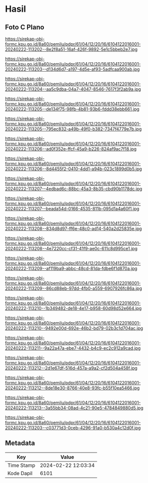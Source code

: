 # Hasil

## Foto C Plano

https://sirekap-obj-formc.kpu.go.id/8a60/pemilu/pdpr/61/04/12/20/16/6104122016001-20240222-113202--8e2f8a51-16af-426f-9892-5e1c5bbeb2e7.jpg

https://sirekap-obj-formc.kpu.go.id/8a60/pemilu/pdpr/61/04/12/20/16/6104122016001-20240222-113203--d134d6d7-a197-4d5e-af93-5adfcaa900ab.jpg

https://sirekap-obj-formc.kpu.go.id/8a60/pemilu/pdpr/61/04/12/20/16/6104122016001-20240222-113204--aa5c9dba-04a7-4047-8546-7617f3f2ab9a.jpg

https://sirekap-obj-formc.kpu.go.id/8a60/pemilu/pdpr/61/04/12/20/16/6104122016001-20240222-113205--de134f75-98fb-4b81-93b6-fddd38ebb661.jpg

https://sirekap-obj-formc.kpu.go.id/8a60/pemilu/pdpr/61/04/12/20/16/6104122016001-20240222-113205--795ec832-a49b-49f0-b382-7347f4779e7b.jpg

https://sirekap-obj-formc.kpu.go.id/8a60/pemilu/pdpr/61/04/12/20/16/6104122016001-20240222-113206--ad0f352e-ffcf-45a9-b226-824af9ac7f18.jpg

https://sirekap-obj-formc.kpu.go.id/8a60/pemilu/pdpr/61/04/12/20/16/6104122016001-20240222-113206--8d4455f2-0410-4dd1-a94b-023c1899d0b5.jpg

https://sirekap-obj-formc.kpu.go.id/8a60/pemilu/pdpr/61/04/12/20/16/6104122016001-20240222-113207--4edbad6c-88bc-45a3-8b35-cbd90b1178dc.jpg

https://sirekap-obj-formc.kpu.go.id/8a60/pemilu/pdpr/61/04/12/20/16/6104122016001-20240222-113207--beada54d-0166-4535-811b-095d1a4a60f1.jpg

https://sirekap-obj-formc.kpu.go.id/8a60/pemilu/pdpr/61/04/12/20/16/6104122016001-20240222-113208--834d8d97-ff6e-48c0-ad14-540a2d25835e.jpg

https://sirekap-obj-formc.kpu.go.id/8a60/pemilu/pdpr/61/04/12/20/16/6104122016001-20240222-113208--4e7220cc-cf31-41f9-ae0c-611c8d995ce1.jpg

https://sirekap-obj-formc.kpu.go.id/8a60/pemilu/pdpr/61/04/12/20/16/6104122016001-20240222-113209--af119ba9-abbc-48cd-81da-fdbe6f1d870a.jpg

https://sirekap-obj-formc.kpu.go.id/8a60/pemilu/pdpr/61/04/12/20/16/6104122016001-20240222-113209--86cd88eb-97dd-4fb0-a559-6907926fc86a.jpg

https://sirekap-obj-formc.kpu.go.id/8a60/pemilu/pdpr/61/04/12/20/16/6104122016001-20240222-113210--1b349482-de18-4e17-b958-60d98d52e664.jpg

https://sirekap-obj-formc.kpu.go.id/8a60/pemilu/pdpr/61/04/12/20/16/6104122016001-20240222-113210--9492e00d-692e-46b2-bd79-02b3c1d704ac.jpg

https://sirekap-obj-formc.kpu.go.id/8a60/pemilu/pdpr/61/04/12/20/16/6104122016001-20240222-113211--9a22a47a-ebe7-4432-b4c9-ec2c912a9cad.jpg

https://sirekap-obj-formc.kpu.go.id/8a60/pemilu/pdpr/61/04/12/20/16/6104122016001-20240222-113212--2d1e67df-516d-457a-a9a2-cf2d504a458f.jpg

https://sirekap-obj-formc.kpu.go.id/8a60/pemilu/pdpr/61/04/12/20/16/6104122016001-20240222-113212--8de18e30-8766-40e8-93fc-b55f10ea5466.jpg

https://sirekap-obj-formc.kpu.go.id/8a60/pemilu/pdpr/61/04/12/20/16/6104122016001-20240222-113213--3a55bb34-08ad-4c21-90e5-4784849880d5.jpg

https://sirekap-obj-formc.kpu.go.id/8a60/pemilu/pdpr/61/04/12/20/16/6104122016001-20240222-113203--c03771d3-0ceb-4296-91a0-b530a4c12d0f.jpg


## Metadata

| Key        | Value               |
| ---------- | ------------------- |
| Time Stamp | 2024-02-22 12:03:34 |
| Kode Dapil | 6101                |



